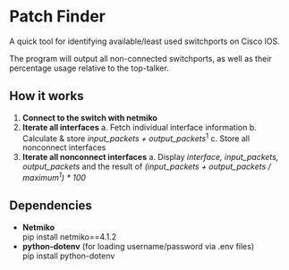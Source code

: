 # Patch Finder

A quick tool for identifying available/least used switchports on Cisco IOS.

The program will output all non-connected switchports, as well as their percentage usage relative to the top-talker.

## How it works
1. **Connect to the switch with netmiko**
2. **Iterate all interfaces**
a. Fetch individual interface information
b. Calculate & store *input_packets + output_packets*<sup>1</sup>
c. Store all nonconnect interfaces
3. **Iterate all nonconnect interfaces**
a. Display *interface, input_packets, output_packets* and the result of
*(input_packets + output_packets / maximum<sup>1</sup>) * 100*

## Dependencies

- **Netmiko** <br>pip install netmiko==4.1.2
- **python-dotenv** (for loading username/password via .env files)<br>pip install python-dotenv
